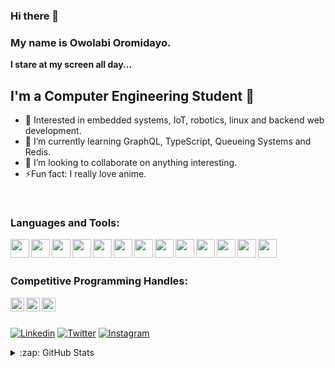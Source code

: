 ### Hi there 👋

### My name is Owolabi Oromidayo.

<strong>I stare at my screen all day...</strong> <br>



## I'm a Computer Engineering Student 🚀

- 🎇 Interested in embedded systems, IoT, robotics, linux and backend web development.
- 🌱 I’m currently learning GraphQL, TypeScript, Queueing Systems and Redis.
- 👯 I’m looking to collaborate on anything interesting.
- ⚡Fun fact: I really love anime.


<br />

### Languages and Tools:

<img align="left" width="30px" src="https://github.com/owolabioromidayo/owolabioromidayo/blob/main/images/git.png" />
<img align="left" width="30px" src="https://github.com/owolabioromidayo/owolabioromidayo/blob/main/images/c.png" />
<img align="left" width="30px" src="https://github.com/owolabioromidayo/owolabioromidayo/blob/main/images/cpp.png" />
<img align="left"  width="30px" src="https://github.com/owolabioromidayo/owolabioromidayo/blob/main/images/python.jpg" />
<img align="left" width="30px" src="https://github.com/owolabioromidayo/owolabioromidayo/blob/main/images/flask.png" />
<img align="left" width="30px" src="https://github.com/owolabioromidayo/owolabioromidayo/blob/main/images/nodejs.png" />
<img align="left" width="30px" src="https://github.com/owolabioromidayo/owolabioromidayo/blob/main/images/ubuntu.png" />
<img align="left" width="30px" src="https://github.com/owolabioromidayo/owolabioromidayo/blob/main/images/git.png" />
<img align="left" width="30px" src="https://github.com/owolabioromidayo/owolabioromidayo/blob/main/images/html.png" />
<img align="left" width="30px" src="https://github.com/owolabioromidayo/owolabioromidayo/blob/main/images/css.png" />
<img align="left" width="30px" src="https://github.com/owolabioromidayo/owolabioromidayo/blob/main/images/js.png" />
<img align="left" width="30px" src="https://github.com/owolabioromidayo/owolabioromidayo/blob/main/images/react.png" />
<img align="left" width="30px" src="https://github.com/owolabioromidayo/owolabioromidayo/blob/main/images/redux.png" />






<br />
<br />



### Competitive Programming Handles:

<a href="https://www.hackerrank.com/owolabi_oromida1" target="_blank"><img align="left" width="22px" src="https://github.com/owolabioromidayo/owolabioromidayo/blob/main/images/hackerrank.png" /> </a>

<a href="https://www.codewars.com/users/owolabioromidayo" target="_blank"><img align="left" width="22px" src="https://github.com/owolabioromidayo/owolabioromidayo/blob/main/images/codewars.png" /> </a>

<a href="https://leetcode.com/owolabi_oromidayo/" target="_blank"><img align="left" width="22px" src="https://github.com/owolabioromidayo/owolabioromidayo/blob/main/images/leetcode.png" /> </a>



<br /><br />





[![Linkedin](https://img.shields.io/badge/LinkedIn-blue.svg?style=for-the-badge&logo=linkedin)](https://www.linkedin.com/in/oromidayo-owolabi-2792a9191/)
[![Twitter](https://img.shields.io/badge/Twitter-skyblue.svg?style=for-the-badge&logo=twitter)](https://twitter.com/thisisnotdayo)
[![Instagram](https://img.shields.io/badge/Instagram-gray.svg?style=for-the-badge&logo=instagram)](https://www.instagram.com/definitelynotdayo)



<details>
  <summary>:zap: GitHub Stats</summary>

<p align="center" height='130px'> <img src="https://github-readme-stats.vercel.app/api?username=owolabioromidayo&show_icons=true&hide_title=true&include_all_commits=true&line_height=21&count_private=true" alt="owolabioromidayo"/> <img src="https://github-readme-stats.vercel.app/api/top-langs/?username=crazychickendev&layout=compact&show_icons=true&hide_title=true" alt="crazychickendev"/> </p>
  </p>
</details>

<br />
<br />


